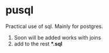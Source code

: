 # pusql
Practical use of sql. Mainly for postgres.
1. Soon will be added works with joins
2. add to the rest __*.sql__

